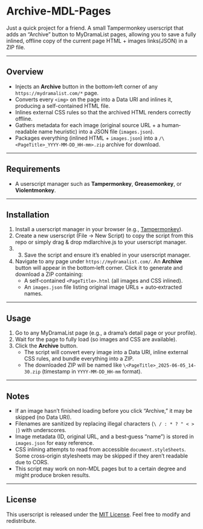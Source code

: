 # Archive-MDL-Pages

Just a quick project for a friend. A small Tampermonkey userscript that adds an “Archive” button to MyDramaList pages, allowing you to save a fully inlined, offline copy of the current page HTML + images links(JSON) in a ZIP file.

---

## Overview

- Injects an **Archive** button in the bottom‐left corner of any `https://mydramalist.com/*` page.
- Converts every `<img>` on the page into a Data URI and inlines it, producing a self-contained HTML file.
- Inlines external CSS rules so that the archived HTML renders correctly offline.
- Gathers metadata for each image (original source URL + a human‐readable name heuristic) into a JSON file (`images.json`).
- Packages everything (inlined HTML + `images.json`) into a `/\<PageTitle>_YYYY-MM-DD_HH-mm>.zip` archive for download.

---

## Requirements

- A userscript manager such as **Tampermonkey**, **Greasemonkey**, or **Violentmonkey**.

---

## Installation

1. Install a userscript manager in your browser (e.g., [Tampermonkey](https://www.tampermonkey.net/)).
2. Create a new userscript (File → New Script) to copy the script from this repo or simply drag & drop mdlarchive.js to your userscript manager.
3. 3. Save the script and ensure it’s enabled in your userscript manager.
4. Navigate to any page under `https://mydramalist.com/`. An **Archive** button will appear in the bottom‐left corner. Click it to generate and download a ZIP containing:
   - A self‐contained `<PageTitle>.html` (all images and CSS inlined).
   - An `images.json` file listing original image URLs + auto‐extracted names.

---

## Usage

1. Go to any MyDramaList page (e.g., a drama’s detail page or your profile).
2. Wait for the page to fully load (so images and CSS are available).
3. Click the **Archive** button.  
   - The script will convert every image into a Data URI, inline external CSS rules, and bundle everything into a ZIP.
   - The downloaded ZIP will be named like `\<PageTitle>_2025-06-05_14-30.zip` (timestamp in `YYYY-MM-DD_HH-mm` format).

---

## Notes

- If an image hasn’t finished loading before you click “Archive,” it may be skipped (no Data URI).  
- Filenames are sanitized by replacing illegal characters (` \ / : * ? " < > | `) with underscores.
- Image metadata (ID, original URL, and a best‐guess “name”) is stored in `images.json` for easy reference.
- CSS inlining attempts to read from accessible `document.styleSheets`. Some cross‐origin stylesheets may be skipped if they aren’t readable due to CORS.
- This script may work on non-MDL pages but to a certain degree and might produce broken results. 
---



## License

This userscript is released under the [MIT License](https://opensource.org/licenses/MIT). Feel free to modify and redistribute.  

